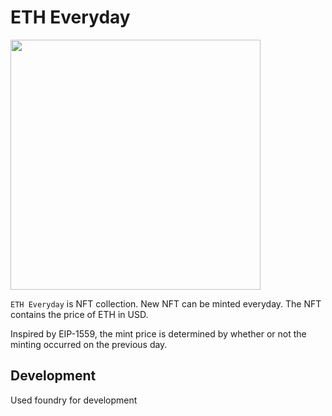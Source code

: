# ETH Everyday

<img src="https://user-images.githubusercontent.com/50664161/227708953-58f33235-1d45-4959-81bb-def46248de73.png" width="400">

`ETH Everyday` is NFT collection. New NFT can be minted everyday. The NFT contains the price of ETH in USD.

Inspired by EIP-1559, the mint price is determined by whether or not the minting occurred on the previous day.


## Development

Used foundry for development
